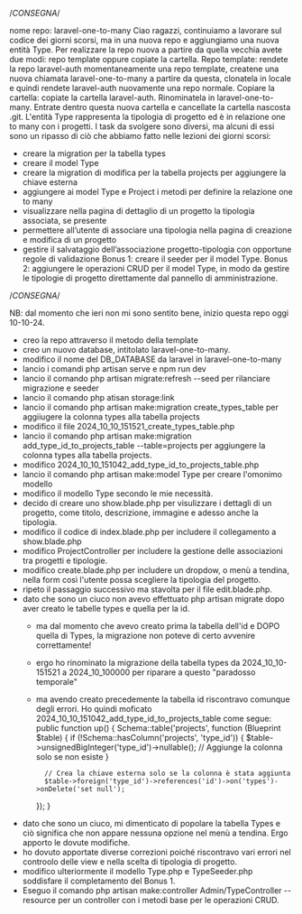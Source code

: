 /*CONSEGNA*/

nome repo: laravel-one-to-many
Ciao ragazzi,
continuiamo a lavorare sul codice dei giorni scorsi, ma in una nuova repo e aggiungiamo una nuova entità Type. Per realizzare la repo nuova a partire da quella vecchia avete due modi: repo template oppure copiate la cartella.
Repo template: rendete la repo laravel-auth momentaneamente una repo template, createne una nuova chiamata laravel-one-to-many a partire da questa, clonatela in locale e quindi rendete laravel-auth nuovamente una repo normale.
Copiare la cartella: copiate la cartella laravel-auth. Rinominatela in laravel-one-to-many. Entrate dentro questa nuova cartella e cancellate la cartella nascosta .git.
L'entità Type rappresenta la tipologia di progetto ed è in relazione one to many con i progetti.
I task da svolgere sono diversi, ma alcuni di essi sono un ripasso di ciò che abbiamo fatto nelle lezioni dei giorni scorsi:
- creare la migration per la tabella types
- creare il model Type
- creare la migration di modifica per la tabella projects per aggiungere la chiave esterna
- aggiungere ai model Type e Project i metodi per definire la relazione one to many
- visualizzare nella pagina di dettaglio di un progetto la tipologia associata, se presente
- permettere all’utente di associare una tipologia nella pagina di creazione e modifica di un progetto
- gestire il salvataggio dell’associazione progetto-tipologia con opportune regole di validazione
Bonus 1:
creare il seeder per il model Type.
Bonus 2:
aggiungere le operazioni CRUD per il model Type, in modo da gestire le tipologie di progetto direttamente dal pannello di amministrazione.

/*CONSEGNA*/

NB: dal momento che ieri non mi sono sentito bene, inizio questa repo oggi 10-10-24.
- creo la repo attraverso il metodo della template
- creo un nuovo database, intitolato laravel-one-to-many.
- modifico il nome del DB_DATABASE da laravel in laravel-one-to-many 
- lancio i comandi php artisan serve e npm run dev
- lancio il comando php artisan migrate:refresh --seed per rilanciare migrazione e seeder
- lancio il comando php atisan storage:link
- lancio il comando php artisan make:migration create_types_table per aggiiugere la colonna types alla tabella projects
- modifico il file 2024_10_10_151521_create_types_table.php
- lancio il comando php artisan make:migration add_type_id_to_projects_table --table=projects per aggiungere la colonna types alla tabella projects.
- modifico 2024_10_10_151042_add_type_id_to_projects_table.php
- lancio il comando php artisan make:model Type per creare l'omonimo modello
- modifico il modello Type secondo le mie necessità.
- decido di creare uno show.blade.php per visulizzare i dettagli di un progetto, come titolo, descrizione, immagine e adesso anche la tipologia.
- modifico il codice di index.blade.php per includere il collegamento a show.blade.php
- modifico ProjectController per includere la gestione delle associazioni tra progetti e tipologie.
- modifico create.blade.php per includere un dropdow, o menù a tendina, nella form così l'utente possa scegliere la tipologia del progetto.
- ripeto il passaggio successivo ma stavolta per il file edit.blade.php.
- dato che sono un ciuco non avevo effettuato php artisan migrate dopo aver creato le tabelle types e quella per la id.
    - ma dal momento che avevo creato prima la tabella dell'id e DOPO quella di Types, la migrazione non poteve di certo avvenire correttamente!
    - ergo ho rinominato la migrazione della tabella types da 2024_10_10-151521 a 2024_10_100000 per riparare a questo "paradosso temporale"
    - ma avendo creato precedemente la tabella id riscontravo comunque degli errori. Ho quindi moficato 2024_10_10_151042_add_type_id_to_projects_table come segue:
        public function up()
    {
        Schema::table('projects', function (Blueprint $table) {
            if (!Schema::hasColumn('projects', 'type_id')) {
                $table->unsignedBigInteger('type_id')->nullable(); // Aggiunge la colonna solo se non esiste
            }
        
            // Crea la chiave esterna solo se la colonna è stata aggiunta
            $table->foreign('type_id')->references('id')->on('types')->onDelete('set null');
        });
    }
- dato che sono un ciuco, mi dimenticato di popolare la tabella Types e ciò significa che non appare nessuna opzione nel menù a tendina. Ergo apporto le dovute modifiche.
- ho dovuto apportate diverse correzioni poiché riscontravo vari errori nel controolo delle view e nella scelta di tipologia di progetto.
- modifico ulteriormente il modello Type.php e TypeSeeder.php soddisfare il completamento del Bonus 1.
- Eseguo il comando php artisan make:controller Admin/TypeController --resource per un controller con i metodi base per le operazioni CRUD.